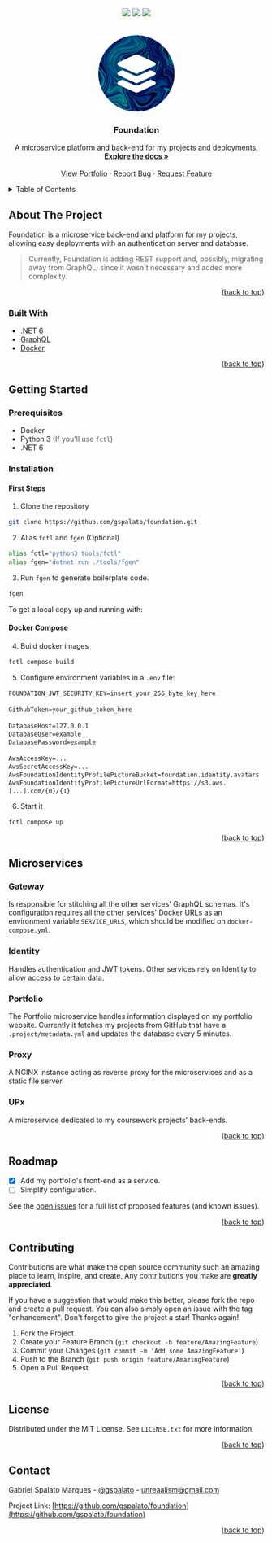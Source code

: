 <div id="top"></div>

<div align="center">
  <img src="https://img.shields.io/github/languages/top/foundationsh/foundation?style=for-the-badge"/>
  <img src="https://img.shields.io/github/issues-raw/foundationsh/foundation?style=for-the-badge"/>
  <img src="https://img.shields.io/github/contributors/foundationsh/foundation?style=for-the-badge">
</div>

<!-- PROJECT LOGO -->
<br />
<div align="center">
  <br />

  <a href="https://github.com/foundationsh/foundation">
    <img src="https://raw.githubusercontent.com/foundationsh/foundation/master/.project/icon_circle.png" alt="Logo" width="150" height="150">
  </a>

<h3 align="center"><b>Foundation</b></h3>

  <p align="center">
    A microservice platform and back-end for my projects and deployments.
    <br />
    <a href="https://github.com/foundationsh/foundation"><strong>Explore the docs »</strong></a>
    <br />
    <br />
    <a href="https://unreal.sh">View Portfolio</a>
    ·
    <a href="https://github.com/foundationsh/foundation/issues">Report Bug</a>
    ·
    <a href="https://github.com/foundationsh/foundation/issues">Request Feature</a>
  </p>
</div>

<!-- TABLE OF CONTENTS -->
<details>
  <summary>Table of Contents</summary>
  <ol>
    <li>
      <a href="#about-the-project">About The Project</a>
      <ul>
        <li><a href="#built-with">Built With</a></li>
      </ul>
    </li>
    <li>
      <a href="#getting-started">Getting Started</a>
      <ul>
        <li><a href="#prerequisites">Prerequisites</a></li>
        <li>
          <a href="#installation">Installation</a>
          <ul>
            <li><a href="#docker-compose">Docker Compose</a></li>
          </ul>
        </li>
      </ul>
    </li>
    <li>
      <a href="#microservices">Microservices</a>
      <ul>
        <li><a href="#gateway">Gateway</a></li>
        <li><a href="#identity">Identity</a></li>
        <li><a href="#portfolio">Portfolio</a></li>
        <li><a href="#proxy">Proxy</a></li>
        <li><a href="#static">Static</a></li>
      </ul>
    </li>
    <li><a href="#roadmap">Roadmap</a></li>
    <li><a href="#contributing">Contributing</a></li>
    <li><a href="#license">License</a></li>
    <li><a href="#contact">Contact</a></li>
  </ol>
</details>

<!-- ABOUT THE PROJECT -->

## About The Project

Foundation is a microservice back-end and platform for my projects, allowing easy deployments with an authentication server and database.

> Currently, Foundation is adding REST support and, possibly, migrating away from GraphQL; since it wasn't necessary and added more complexity.

<p align="right">(<a href="#top">back to top</a>)</p>

### Built With

- [.NET 6](https://dotnet.microsoft.com/)
- [GraphQL](https://graphql.org)
- [Docker](https://www.docker.com)

<p align="right">(<a href="#top">back to top</a>)</p>

<!-- GETTING STARTED -->

## Getting Started

### Prerequisites

- Docker
- Python 3 <span style="color:#555">(If you'll use `fctl`)</span>
- .NET 6

### Installation

#### First Steps

1. Clone the repository

```sh
git clone https://github.com/gspalato/foundation.git
```

2. Alias `fctl` and `fgen` (Optional)

```sh
alias fctl="python3 tools/fctl"
alias fgen="dotnet run ./tools/fgen"
```

3. Run `fgen` to generate boilerplate code.

```sh
fgen
```

To get a local copy up and running with:

#### Docker Compose

4. Build docker images

```sh
fctl compose build
```

5. Configure environment variables in a `.env` file:

```env
FOUNDATION_JWT_SECURITY_KEY=insert_your_256_byte_key_here

GithubToken=your_github_token_here

DatabaseHost=127.0.0.1
DatabaseUser=example
DatabasePassword=example

AwsAccessKey=...
AwsSecretAccessKey=...
AwsFoundationIdentityProfilePictureBucket=foundation.identity.avatars
AwsFoundationIdentityProfilePictureUrlFormat=https://s3.aws.[...].com/{0}/{1}
```

6. Start it

```sh
fctl compose up
```

<p align="right">(<a href="#top">back to top</a>)</p>

## Microservices

### Gateway

Is responsible for stitching all the other services' GraphQL schemas.
It's configuration requires all the other services' Docker URLs as an environment variable `SERVICE_URLS`, which should be modified on `docker-compose.yml`.

### Identity

Handles authentication and JWT tokens. Other services rely on Identity to allow access to certain data.

### Portfolio

The Portfolio microservice handles information displayed on my portfolio website.
Currently it fetches my projects from GitHub that have a `.project/metadata.yml` and updates the database every 5 minutes.

### Proxy

A NGINX instance acting as reverse proxy for the microservices and as a static file server.

### UPx

A microservice dedicated to my coursework projects' back-ends.

<p align="right">(<a href="#top">back to top</a>)</p>

<!-- ROADMAP -->

## Roadmap

- [x] Add my portfolio's front-end as a service.
- [ ] Simplify configuration.

See the [open issues](https://github.com/gspalato/foundation/issues) for a full list of proposed features (and known issues).

<p align="right">(<a href="#top">back to top</a>)</p>

<!-- CONTRIBUTING -->

## Contributing

Contributions are what make the open source community such an amazing place to learn, inspire, and create. Any contributions you make are **greatly appreciated**.

If you have a suggestion that would make this better, please fork the repo and create a pull request. You can also simply open an issue with the tag "enhancement".
Don't forget to give the project a star! Thanks again!

1. Fork the Project
2. Create your Feature Branch (`git checkout -b feature/AmazingFeature`)
3. Commit your Changes (`git commit -m 'Add some AmazingFeature'`)
4. Push to the Branch (`git push origin feature/AmazingFeature`)
5. Open a Pull Request

<p align="right">(<a href="#top">back to top</a>)</p>

<!-- LICENSE -->

## License

Distributed under the MIT License. See `LICENSE.txt` for more information.

<p align="right">(<a href="#top">back to top</a>)</p>

<!-- CONTACT -->

## Contact

Gabriel Spalato Marques - [@gspalato](https://twitter.com/gspalato) - unreaalism@gmail.com

Project Link: [https://github.com/gspalato/foundation](https://github.com/gspalato/foundation)

<p align="right">(<a href="#top">back to top</a>)</p>

<!-- MARKDOWN LINKS & IMAGES -->
<!-- https://www.markdownguide.org/basic-syntax/#reference-style-links -->

[contributors-shield]: https://img.shields.io/github/contributors/gspalato/foundation.svg?style=for-the-badge
[contributors-url]: https://github.com/gspalato/foundation/graphs/contributors
[forks-shield]: https://img.shields.io/github/forks/gspalato/foundation.svg?style=for-the-badge
[forks-url]: https://github.com/gspalato/foundation/network/members
[stars-shield]: https://img.shields.io/github/stars/gspalato/foundation.svg?style=for-the-badge
[stars-url]: https://github.com/gspalato/foundation/stargazers
[issues-shield]: https://img.shields.io/github/issues/gspalato/foundation.svg?style=for-the-badge
[issues-url]: https://github.com/gspalato/foundation/issues
[license-shield]: https://img.shields.io/github/license/gspalato/foundation.svg?style=for-the-badge
[license-url]: https://github.com/gspalato/foundation/blob/master/LICENSE.txt
[linkedin-shield]: https://img.shields.io/badge/-LinkedIn-black.svg?style=for-the-badge&logo=linkedin&colorB=555
[linkedin-url]: https://linkedin.com/in/gspalato
[product-screenshot]: images/screenshot.png
